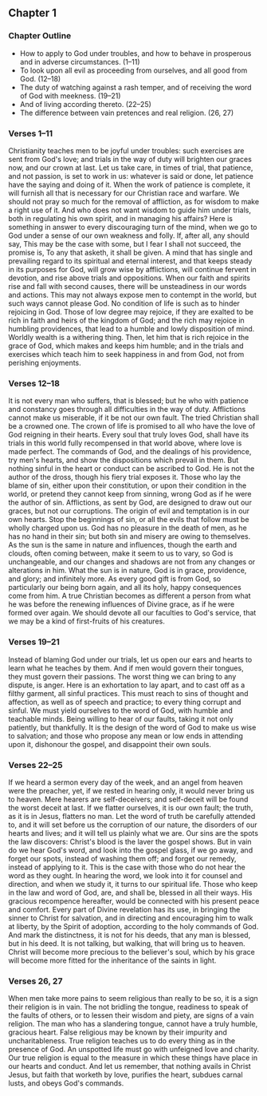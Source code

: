 ## Chapter 1

### Chapter Outline

- How to apply to God under troubles, and how to behave in prosperous and in adverse circumstances. (1–11)
- To look upon all evil as proceeding from ourselves, and all good from God. (12–18)
- The duty of watching against a rash temper, and of receiving the word of God with meekness. (19–21)
- And of living according thereto. (22–25)
- The difference between vain pretences and real religion. (26, 27)

### Verses 1–11

Christianity teaches men to be joyful under troubles: such exercises are sent from God's love; and trials in the way of duty will brighten our graces now, and our crown at last. Let us take care, in times of trial, that patience, and not passion, is set to work in us: whatever is said or done, let patience have the saying and doing of it. When the work of patience is complete, it will furnish all that is necessary for our Christian race and warfare. We should not pray so much for the removal of affliction, as for wisdom to make a right use of it. And who does not want wisdom to guide him under trials, both in regulating his own spirit, and in managing his affairs? Here is something in answer to every discouraging turn of the mind, when we go to God under a sense of our own weakness and folly. If, after all, any should say, This may be the case with some, but I fear I shall not succeed, the promise is, To any that asketh, it shall be given. A mind that has single and prevailing regard to its spiritual and eternal interest, and that keeps steady in its purposes for God, will grow wise by afflictions, will continue fervent in devotion, and rise above trials and oppositions. When our faith and spirits rise and fall with second causes, there will be unsteadiness in our words and actions. This may not always expose men to contempt in the world, but such ways cannot please God. No condition of life is such as to hinder rejoicing in God. Those of low degree may rejoice, if they are exalted to be rich in faith and heirs of the kingdom of God; and the rich may rejoice in humbling providences, that lead to a humble and lowly disposition of mind. Worldly wealth is a withering thing. Then, let him that is rich rejoice in the grace of God, which makes and keeps him humble; and in the trials and exercises which teach him to seek happiness in and from God, not from perishing enjoyments.

### Verses 12–18

It is not every man who suffers, that is blessed; but he who with patience and constancy goes through all difficulties in the way of duty. Afflictions cannot make us miserable, if it be not our own fault. The tried Christian shall be a crowned one. The crown of life is promised to all who have the love of God reigning in their hearts. Every soul that truly loves God, shall have its trials in this world fully recompensed in that world above, where love is made perfect. The commands of God, and the dealings of his providence, try men's hearts, and show the dispositions which prevail in them. But nothing sinful in the heart or conduct can be ascribed to God. He is not the author of the dross, though his fiery trial exposes it. Those who lay the blame of sin, either upon their constitution, or upon their condition in the world, or pretend they cannot keep from sinning, wrong God as if he were the author of sin. Afflictions, as sent by God, are designed to draw out our graces, but not our corruptions. The origin of evil and temptation is in our own hearts. Stop the beginnings of sin, or all the evils that follow must be wholly charged upon us. God has no pleasure in the death of men, as he has no hand in their sin; but both sin and misery are owing to themselves. As the sun is the same in nature and influences, though the earth and clouds, often coming between, make it seem to us to vary, so God is unchangeable, and our changes and shadows are not from any changes or alterations in him. What the sun is in nature, God is in grace, providence, and glory; and infinitely more. As every good gift is from God, so particularly our being born again, and all its holy, happy consequences come from him. A true Christian becomes as different a person from what he was before the renewing influences of Divine grace, as if he were formed over again. We should devote all our faculties to God's service, that we may be a kind of first-fruits of his creatures.

### Verses 19–21

Instead of blaming God under our trials, let us open our ears and hearts to learn what he teaches by them. And if men would govern their tongues, they must govern their passions. The worst thing we can bring to any dispute, is anger. Here is an exhortation to lay apart, and to cast off as a filthy garment, all sinful practices. This must reach to sins of thought and affection, as well as of speech and practice; to every thing corrupt and sinful. We must yield ourselves to the word of God, with humble and teachable minds. Being willing to hear of our faults, taking it not only patiently, but thankfully. It is the design of the word of God to make us wise to salvation; and those who propose any mean or low ends in attending upon it, dishonour the gospel, and disappoint their own souls.

### Verses 22–25

If we heard a sermon every day of the week, and an angel from heaven were the preacher, yet, if we rested in hearing only, it would never bring us to heaven. Mere hearers are self-deceivers; and self-deceit will be found the worst deceit at last. If we flatter ourselves, it is our own fault; the truth, as it is in Jesus, flatters no man. Let the word of truth be carefully attended to, and it will set before us the corruption of our nature, the disorders of our hearts and lives; and it will tell us plainly what we are. Our sins are the spots the law discovers: Christ's blood is the laver the gospel shows. But in vain do we hear God's word, and look into the gospel glass, if we go away, and forget our spots, instead of washing them off; and forget our remedy, instead of applying to it. This is the case with those who do not hear the word as they ought. In hearing the word, we look into it for counsel and direction, and when we study it, it turns to our spiritual life. Those who keep in the law and word of God, are, and shall be, blessed in all their ways. His gracious recompence hereafter, would be connected with his present peace and comfort. Every part of Divine revelation has its use, in bringing the sinner to Christ for salvation, and in directing and encouraging him to walk at liberty, by the Spirit of adoption, according to the holy commands of God. And mark the distinctness, it is not for his deeds, that any man is blessed, but in his deed. It is not talking, but walking, that will bring us to heaven. Christ will become more precious to the believer's soul, which by his grace will become more fitted for the inheritance of the saints in light.

### Verses 26, 27

When men take more pains to seem religious than really to be so, it is a sign their religion is in vain. The not bridling the tongue, readiness to speak of the faults of others, or to lessen their wisdom and piety, are signs of a vain religion. The man who has a slandering tongue, cannot have a truly humble, gracious heart. False religious may be known by their impurity and uncharitableness. True religion teaches us to do every thing as in the presence of God. An unspotted life must go with unfeigned love and charity. Our true religion is equal to the measure in which these things have place in our hearts and conduct. And let us remember, that nothing avails in Christ Jesus, but faith that worketh by love, purifies the heart, subdues carnal lusts, and obeys God's commands.

